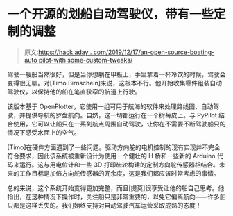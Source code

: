# 一个开源的划船自动驾驶仪，带有一些定制的调整

> 原文:[https://hack aday . com/2019/12/17/an-open-source-boating-auto pilot-with some-custom-tweaks/](https://hackaday.com/2019/12/17/an-open-source-boating-autopilot-with-some-custom-tweaks/)

驾驶一艘船当然很好，但是当你想躺在甲板上，手里拿着一杯冷饮的时候，驾驶会变得很无聊。对[Timo Birnschein]来说，这根本不行。他开始收集零件组装自动驾驶仪，以保持他的船在笔直狭窄的航道上行驶。

该版本基于 OpenPlotter，它使用一组可用于航海的软件来处理路线图、自动驾驶，并提供导航的罗盘航向。自然，这一切都运行在一个树莓皮上。与 PyPilot 结合使用，它可以让船只在一系列航点周围自动驾驶，让你在不需要不断驾驶船只的情况下感受水面上的空气。

[Timo]在硬件方面遇到了一些问题。驱动方向舵的电机控制的现有实现并不完全符合要求，因此该系统被重新设计为使用一个健壮的 H 桥和一些新的 Arduino 代码来运行。这与用电位计和一些 3D 打印齿轮构建的定制方向舵传感器相结合。未来的工作目标是加倍方向舵传感器的冗余度，这是我们都应该时常考虑的事情。

总的来说，这个系统开始变得更加完整，而且[提莫]很享受让他的船自己思考。他指出，在这种情况下操作时，关注船只是非常重要的，以免它偏离航向——许多船只都是这样丢失的。我们始终支持对自动驾驶汽车运营采取成熟的态度！